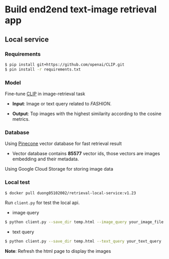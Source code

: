 # Build end2end text-image retrieval app

## Local service

### Requirements

```bash
$ pip install git+https://github.com/openai/CLIP.git
$ pin install -r requirements.txt
```

### Model

Fine-tune [CLIP](https://arxiv.org/abs/2103.00020) in image-retrieval task

+  **Input**: Image or text query related to *FASHION*.

+  **Output**: Top images with the highest similarity according to the cosine metrics.

### Database

Using [Pinecone](https://www.pinecone.io/) vector database for fast retrieval result
+ Vector database contains **85577** vector ids, those vectors are images embedding and their metadata.

Using Google Cloud Storage for storing image data

### Local test
```bash
$ docker pull duong05102002/retrieval-local-service:v1.23
```
Run `client.py` for test the local api.

+ image query
```bash
$ python client.py --save_dir temp.html --image_query your_image_file
```
+ text query
```bash
$ python client.py --save_dir temp.html --text_query your_text_query
```
**Note**: Refresh the html page to display the images
